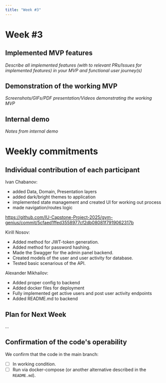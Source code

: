 ```yaml
---
title: "Week #3"
---
```


# **Week #3**

## Implemented MVP features

*Describe all implemented features (with to relevant PRs/Issues for implemented features) in your MVP and functional user journey(s)*

## Demonstration of the working MVP

*Screenshots/GIFs/PDF presentation/Videos demonstrating the working MVP*

## Internal demo

*Notes from internal demo*

# Weekly commitments

## Individual contribution of each participant

Ivan Chabanov:
- added Data, Domain, Presentation layers
- added dark/bright themes to application
- implemented state management and created UI for working out process
- made navigation/routes logic

https://github.com/IU-Capstone-Project-2025/gym-genius/commit/5cfaed1ffed3558977cf2db08081f7919062317b

Kirill Nosov:
- Added method for JWT-token generation.
- Added method for password hashing.
- Made the Swagger for the admin panel backend.
- Created models of the user and user activity for database.
- Tested basic scenarious of the API.

Alexander Mikhailov:
- Added proper config to backend
- Added docker files for deployment
- Fully implemented get active users and post user activity endpoints
- Added README.md to backend

## Plan for Next Week

*...*

## Confirmation of the code's operability

We confirm that the code in the main branch:
- [ ] In working condition.
- [ ] Run via docker-compose (or another alternative described in the `README.md`).